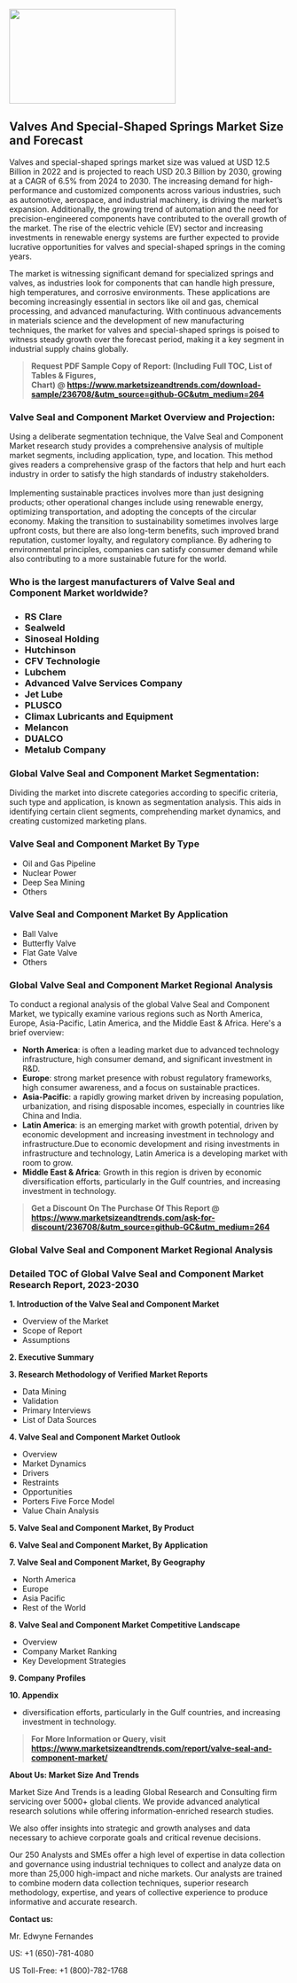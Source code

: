 <p><img class="alignnone size-medium wp-image-20088" src="https://ffe5etoiles.com/wp-content/uploads/2024/12/MST1-300x171.png" alt="" width="300" height="171" /></p><h2>Valves And Special-Shaped Springs Market Size and Forecast</h2><p>Valves and special-shaped springs market size was valued at USD 12.5 Billion in 2022 and is projected to reach USD 20.3 Billion by 2030, growing at a CAGR of 6.5% from 2024 to 2030. The increasing demand for high-performance and customized components across various industries, such as automotive, aerospace, and industrial machinery, is driving the market’s expansion. Additionally, the growing trend of automation and the need for precision-engineered components have contributed to the overall growth of the market. The rise of the electric vehicle (EV) sector and increasing investments in renewable energy systems are further expected to provide lucrative opportunities for valves and special-shaped springs in the coming years.</p><p>The market is witnessing significant demand for specialized springs and valves, as industries look for components that can handle high pressure, high temperatures, and corrosive environments. These applications are becoming increasingly essential in sectors like oil and gas, chemical processing, and advanced manufacturing. With continuous advancements in materials science and the development of new manufacturing techniques, the market for valves and special-shaped springs is poised to witness steady growth over the forecast period, making it a key segment in industrial supply chains globally.</p></p><blockquote id="" class=""><strong>Request PDF Sample Copy of Report: (Including Full TOC, List of Tables &amp; Figures, Chart)&nbsp;@&nbsp;<strong><a href="https://www.marketsizeandtrends.com/download-sample/236708/&utm_source=github-GC&utm_medium=264" target="_blank">https://www.marketsizeandtrends.com/download-sample/236708/&utm_source=github-GC&utm_medium=264</a></strong></strong></blockquote><h3 id="" class="">Valve Seal and Component Market&nbsp;Overview and Projection:</h3><p id="" class="">Using a deliberate segmentation technique, the Valve Seal and Component Market research study provides a comprehensive analysis of multiple market segments, including application, type, and location. This method gives readers a comprehensive grasp of the factors that help and hurt each industry in order to satisfy the high standards of industry stakeholders. <br /> <br />Implementing sustainable practices involves more than just designing products; other operational changes include using renewable energy, optimizing transportation, and adopting the concepts of the circular economy. Making the transition to sustainability sometimes involves large upfront costs, but there are also long-term benefits, such improved brand reputation, customer loyalty, and regulatory compliance. By adhering to environmental principles, companies can satisfy consumer demand while also contributing to a more sustainable future for the world.</p><h3 id="" class="">Who is the largest manufacturers of&nbsp;Valve Seal and Component Market worldwide?</h3><h3 class=""><p><ul><li>RS Clare </li><li> Sealweld </li><li> Sinoseal Holding </li><li> Hutchinson </li><li> CFV Technologie </li><li> Lubchem </li><li> Advanced Valve Services Company </li><li> Jet Lube </li><li> PLUSCO </li><li> Climax Lubricants and Equipment </li><li> Melancon </li><li> DUALCO </li><li> Metalub Company</li></ul></p></h3><h3 id="" class="">Global&nbsp;Valve Seal and Component Market Segmentation:</h3><p id="" class="">Dividing the market into discrete categories according to specific criteria, such type and application, is known as segmentation analysis. This aids in identifying certain client segments, comprehending market dynamics, and creating customized marketing plans.</p><h3 id="" class="">Valve Seal and Component Market&nbsp;By Type</h3><p><p><ul><li>Oil and Gas Pipeline</li><li> Nuclear Power</li><li> Deep Sea Mining</li><li> Others</p></li></ul></p></p><h3 id="" class="">Valve Seal and Component Market&nbsp;By Application</h3><p class=""><p><ul><li>Ball Valve</li><li> Butterfly Valve</li><li> Flat Gate Valve</li><li> Others</li></ul></p></p><h3 id="" class="">Global Valve Seal and Component Market Regional Analysis</h3><p id="" class="">To conduct a regional analysis of the global Valve Seal and Component Market, we typically examine various regions such as North America, Europe, Asia-Pacific, Latin America, and the Middle East &amp; Africa. Here's a brief overview:</p><ul><li><strong>North America</strong>: is often a leading market due to advanced technology infrastructure, high consumer demand, and significant investment in R&amp;D.</li><li><strong>Europe</strong>: strong market presence with robust regulatory frameworks, high consumer awareness, and a focus on sustainable practices.</li><li><strong>Asia-Pacific</strong>: a rapidly growing market driven by increasing population, urbanization, and rising disposable incomes, especially in countries like China and India.</li><li><strong>Latin America</strong>: is an emerging market with growth potential, driven by economic development and increasing investment in technology and infrastructure.Due to economic development and rising investments in infrastructure and technology, Latin America is a developing market with room to grow.</li><li><strong>Middle East &amp; Africa</strong>: Growth in this region is driven by economic diversification efforts, particularly in the Gulf countries, and increasing investment in technology.</li></ul><blockquote id="" class=""><strong>Get a Discount On The Purchase Of This Report @ <strong><a href="https://www.marketsizeandtrends.com/ask-for-discount/236708/&utm_source=github-GC&utm_medium=264" target="_blank">https://www.marketsizeandtrends.com/ask-for-discount/236708/&utm_source=github-GC&utm_medium=264</a></strong></strong></blockquote><h3 id="" class="">Global Valve Seal and Component Market Regional Analysis</h3><h3 id="" class="">Detailed TOC of Global Valve Seal and Component Market Research Report, 2023-2030</h3><p id="" class=""><strong>1. Introduction of the Valve Seal and Component Market</strong></p><ul><li>Overview of the Market</li><li>Scope of Report</li><li>Assumptions</li></ul><p id="" class=""><strong>2. Executive Summary</strong></p><p id="" class=""><strong>3. Research Methodology of Verified Market Reports</strong></p><ul><li>Data Mining</li><li>Validation</li><li>Primary Interviews</li><li>List of Data Sources</li></ul><p id="" class=""><strong>4. Valve Seal and Component Market Outlook</strong></p><ul><li>Overview</li><li>Market Dynamics</li><li>Drivers</li><li>Restraints</li><li>Opportunities</li><li>Porters Five Force Model</li><li>Value Chain Analysis</li></ul><p id="" class=""><strong>5. Valve Seal and Component Market, By Product</strong></p><p id="" class=""><strong>6. Valve Seal and Component Market, By Application</strong></p><p id="" class=""><strong>7. Valve Seal and Component Market, By Geography</strong></p><ul><li>North America</li><li>Europe</li><li>Asia Pacific</li><li>Rest of the World</li></ul><p id="" class=""><strong>8. Valve Seal and Component Market Competitive Landscape</strong></p><ul><li>Overview</li><li>Company Market Ranking</li><li>Key Development Strategies</li></ul><p id="" class=""><strong>9. Company Profiles</strong></p><p id="" class=""><strong>10. Appendix</strong></p><ul><li>diversification efforts, particularly in the Gulf countries, and increasing investment in technology.</li></ul><blockquote id="" class=""><strong>For More Information or Query, visit <strong><strong><a href="https://www.marketsizeandtrends.com/report/valve-seal-and-component-market/" target="_blank">https://www.marketsizeandtrends.com/report/valve-seal-and-component-market/</a></strong></strong></strong></blockquote><p id="" class=""><strong>About Us: Market Size And Trends</strong></p><p id="" class="">Market Size And Trends is a leading Global Research and Consulting firm servicing over 5000+ global clients. We provide advanced analytical research solutions while offering information-enriched research studies.</p><p id="" class="">We also offer insights into strategic and growth analyses and data necessary to achieve corporate goals and critical revenue decisions.</p><p id="" class="">Our 250 Analysts and SMEs offer a high level of expertise in data collection and governance using industrial techniques to collect and analyze data on more than 25,000 high-impact and niche markets. Our analysts are trained to combine modern data collection techniques, superior research methodology, expertise, and years of collective experience to produce informative and accurate research.</p><p id="" class=""><strong>Contact us:</strong></p><p id="" class="">Mr. Edwyne Fernandes</p><p id="" class="">US: +1 (650)-781-4080</p><p id="" class="">US Toll-Free: +1 (800)-782-1768</p>
